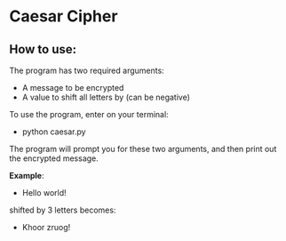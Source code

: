 # Caesar Cipher

## How to use:
The program has two required arguments:

* A message to be encrypted
* A value to shift all letters by (can be negative)

To use the program, enter on your terminal:
* python caesar.py

The program will prompt you for these two arguments, and then print out the encrypted message.

**Example**:

* Hello world!

shifted by 3 letters becomes:

* Khoor zruog!
